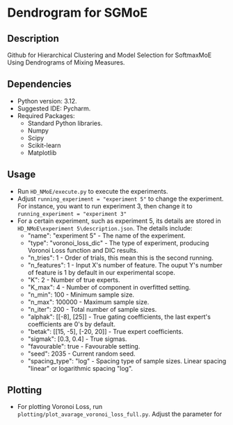 # Dendrogram for SGMoE

## Description
Github for Hierarchical Clustering and Model Selection for SoftmaxMoE Using Dendrograms of Mixing Measures.

## Dependencies
- Python version: 3.12.
- Suggested IDE: Pycharm.
- Required Packages:
  - Standard Python libraries.
  - Numpy
  - Scipy
  - Scikit-learn
  - Matplotlib
## Usage
- Run `HD_NMoE/execute.py` to execute the experiments.
- Adjust `running_experiment = "experiment 5"` to change the experiment. For instance, you want to run experiment 3, then change it to `running_experiment = "experiment 3"`
- For a certain experiment, such as experiment 5, its details are stored in `HD_NMoE\experiment 5\description.json`. The details include:
  - "name": "experiment 5" - The name of the experiment.
  - "type": "voronoi_loss_dic" - The type of experiment, producing Voronoi Loss function and DIC results.
  - "n_tries": 1 - Order of trials, this mean this is the second running.
  - "n_features": 1 - Input X's number of feature. The ouput Y's number of feature is 1 by default in our experimental scope.
  - "K": 2 - Number of true experts.
  - "K_max": 4 - Number of component in overfitted setting.
  - "n_min": 100 - Minimum sample size.
  - "n_max": 100000 - Maximum sample size.
  - "n_iter": 200 - Total number of sample sizes.
  - "alphak": [[-8], [25]] - True gating coefficients, the last expert's coefficients are 0's by default.
  - "betak": [[15, -5], [-20, 20]] - True expert coefficients.
  - "sigmak": [0.3, 0.4] - True sigmas.
  - "favourable": true - Favourable setting.
  - "seed": 2035 - Current random seed.
  - "spacing_type": "log" - Spacing type of sample sizes. Linear spacing "linear" or logarithmic spacing "log".

## Plotting
- For plotting Voronoi Loss, run `plotting/plot_avarage_voronoi_loss_full.py`. Adjust the parameter for 
